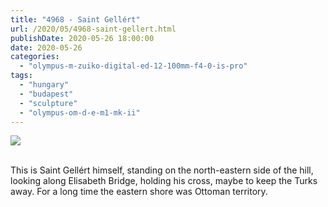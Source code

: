 ```yaml
---
title: "4968 - Saint Gellért"
url: /2020/05/4968-saint-gellert.html
publishDate: 2020-05-26 18:00:00
date: 2020-05-26
categories: 
  - "olympus-m-zuiko-digital-ed-12-100mm-f4-0-is-pro"
tags: 
  - "hungary"
  - "budapest"
  - "sculpture"
  - "olympus-om-d-e-m1-mk-ii"
---
```

<div class="container">
<div class="center"><a target="_blank" href="https://d25zfm9zpd7gm5.cloudfront.net/1200x1200/2018/20180521_123656_lr.jpg"><img class="webfeedsFeaturedVisual" src="https://d25zfm9zpd7gm5.cloudfront.net/0600x0600/2018/20180521_123656_lr.jpg" /></a></div>
</div>
<br />

This is Saint Gellért himself, standing on the north-eastern
side of the hill, looking along Elisabeth Bridge, holding his cross,
maybe to keep the Turks away. For a long time the eastern shore was
Ottoman territory.